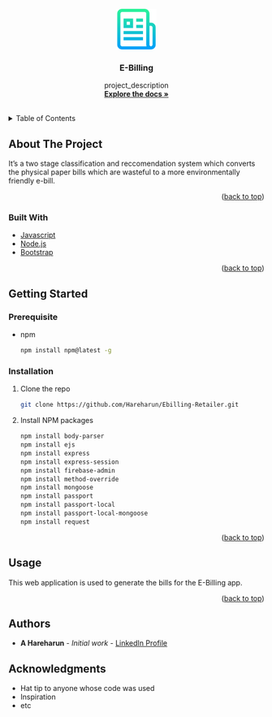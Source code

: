 <!-- PROJECT LOGO -->
<br />
<div align="center">
  <a href="https://github.com/github_username/repo_name">
    <img src="images/logo.png" alt="Logo" width="80" height="80">
  </a>

<h3 align="center">E-Billing</h3>

  <p align="center">
    project_description
    <br />
    <a href="https://github.com/Hareharun/EBillings"><strong>Explore the docs »</strong></a>
    <br />
    <br />
  </p>
</div>

<!-- TABLE OF CONTENTS -->
<details>
  <summary>Table of Contents</summary>
  <ol>
    <li>
      <a href="#about-the-project">About The Project</a>
      <ul>
        <li><a href="#built-with">Built With</a></li>
      </ul>
    </li>
    <li>
      <a href="#getting-started">Getting Started</a>
      <ul>
        <li><a href="#prerequisites">Prerequisites</a></li>
        <li><a href="#installation">Installation</a></li>
      </ul>
    </li>
    <li><a href="#usage">Usage</a></li>
    <li><a href="#authors">Authors</a></li>
    <li><a href="#acknowledgments">Acknowledgments</a></li>
  </ol>
</details>

## About The Project

It’s a two stage classification and reccomendation system which converts the physical paper bills which are wasteful to a more environmentally friendly e-bill.

<p align="right">(<a href="#top">back to top</a>)</p>

### Built With

* [Javascript](https://www.javascript.com/)
* [Node.js](https://nodejs.org/en/)
* [Bootstrap](https://getbootstrap.com)

<p align="right">(<a href="#top">back to top</a>)</p>



<!-- GETTING STARTED -->
## Getting Started

### Prerequisite

* npm
  ```sh
  npm install npm@latest -g
  ```

### Installation

1. Clone the repo
   ```sh
   git clone https://github.com/Hareharun/Ebilling-Retailer.git
   ```
2. Install NPM packages
   ```sh
   npm install body-parser
   npm install ejs
   npm install express
   npm install express-session 
   npm install firebase-admin
   npm install method-override
   npm install mongoose
   npm install passport
   npm install passport-local
   npm install passport-local-mongoose
   npm install request
   ```

<p align="right">(<a href="#top">back to top</a>)</p>

<!-- USAGE EXAMPLES -->
## Usage

This web application is used to generate the bills for the E-Billing app.

<p align="right">(<a href="#top">back to top</a>)</p>

## Authors
* **A Hareharun** - *Initial work* - [LinkedIn Profile](https://www.linkedin.com/in/hareharun-amirrdanandaswami-962662180/)

## Acknowledgments

* Hat tip to anyone whose code was used
* Inspiration
* etc
